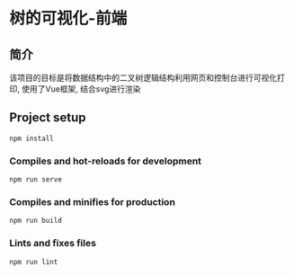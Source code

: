 # 树的可视化-前端

## 简介

该项目的目标是将数据结构中的二叉树逻辑结构利用网页和控制台进行可视化打印, 使用了Vue框架, 结合svg进行渲染

## Project setup
```
npm install
```

### Compiles and hot-reloads for development
```
npm run serve
```

### Compiles and minifies for production
```
npm run build
```

### Lints and fixes files
```
npm run lint
```

